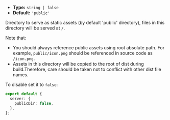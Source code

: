 - **Type:** `string | false`
- **Default:** `'public'`

Directory to serve as static assets (by default 'public' directory), files in this directory will be served at `/`.

Note that:

- You should always reference public assets using root absolute path. For example, `public/icon.png` should be referenced in source code as `/icon.png`.
- Assets in this directory will be copied to the root of dist during build.Therefore, care should be taken not to conflict with other dist file names.

To disable set it to `false`:

```ts
export default {
  server: {
    publicDir: false,
  },
};
```

